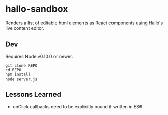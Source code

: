 # hallo-sandbox

Renders a list of editable html elements as React components using Hallo's live content editor.

## Dev

Requires Node v0.10.0 or newer.

	git clone REPO
	cd REPO
	npm install
	node server.js

## Lessons Learned

* onClick callbacks need to be explicitly bound if written in ES6.